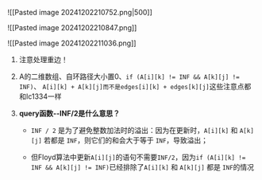 
![[Pasted image 20241202210752.png|500]]


![[Pasted image 20241202210847.png]]

![[Pasted image 20241202211036.png]]

1. 注意处理重边！
	
2. A的二维数组、自环路径大小置0、`if (A[i][k] != INF && A[k][j] != INF)`、 `A[i][k] + A[k][j]而不是edges[i][k] + edges[k][j]`这些注意点都和lc1334一样
	
3. **query函数--INF/2是什么意思？**
	-  `INF / 2` 是为了避免整数加法时的溢出：因为在更新时，`A[i][k]` 和 `A[k][j]` 若都是 `INF`，则它们的和会大于等于 `INF`，导致溢出；
	
	- 但Floyd算法中更新`A[i][j]`的语句不需要`INF/2`，因为`if (A[i][k] != INF && A[k][j] != INF)`已经排除了`A[i][k]` 和 `A[k][j]` 都是 `INF`的情况 